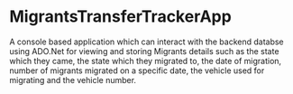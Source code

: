 # MigrantsTransferTrackerApp

A console based application which can interact with the backend databse using ADO.Net for viewing and storing Migrants details such as the state which they came, the state which they migrated to, the date of migration, number of migrants migrated on a specific date, the vehicle used for migrating and the vehicle number.

